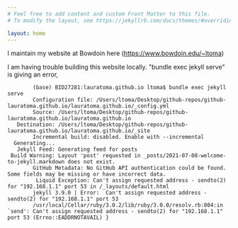 ```yaml
---
# Feel free to add content and custom Front Matter to this file.
# To modify the layout, see https://jekyllrb.com/docs/themes/#overriding-theme-defaults

layout: home
---
```




I maintain my website at Bowdoin here (https://www.bowdoin.edu/~ltoma)

I am having trouble building this website locally. "bundle exec jekyll serve" is giving an error, 

            (base) BID27281:lauratoma.github.io ltoma$ bundle exec jekyll serve 
            Configuration file: /Users/ltoma/Desktop/github-repos/github-lauratoma.github.io/lauratoma.github.io/_config.yml
            Source: /Users/ltoma/Desktop/github-repos/github-lauratoma.github.io/lauratoma.github.io
       Destination: /Users/ltoma/Desktop/github-repos/github-lauratoma.github.io/lauratoma.github.io/_site
            Incremental build: disabled. Enable with --incremental
      Generating... 
       Jekyll Feed: Generating feed for posts
     Build Warning: Layout 'post' requested in _posts/2021-07-08-welcome-to-jekyll.markdown does not exist.
            GitHub Metadata: No GitHub API authentication could be found. Some fields may be missing or have incorrect data.
             Liquid Exception: Can't assign requested address - sendto(2) for "192.168.1.1" port 53 in /_layouts/default.html
            jekyll 3.9.0 | Error:  Can't assign requested address - sendto(2) for "192.168.1.1" port 53
            /usr/local/Cellar/ruby/3.0.2/lib/ruby/3.0.0/resolv.rb:804:in `send': Can't assign requested address - sendto(2) for "192.168.1.1" port 53 (Errno::EADDRNOTAVAIL) }
